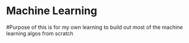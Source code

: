 # Machine Learning
#Purpose of this is for my own learning to build out most of the machine learning algos from scratch
